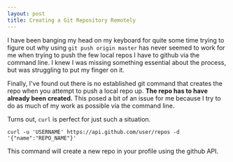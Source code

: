```yaml
---
layout: post
title: Creating a Git Repository Remotely
---
```


I have been banging my head on my keyboard for quite some time trying to figure out why using `git push origin master` has never seemed to work for me when trying to push the few local repos I have to github via the command line. I knew I was missing something essential about the process, but was struggling to put my finger on it.

Finally, I've found out there is no established git command that creates the repo when you attempt to push a local repo up. **The repo has to have already been created.** This posed a bit of an issue for me because I try to do as much of my work as possible via the command line.

Turns out, `curl` is perfect for just such a situation.

`curl -u 'USERNAME' https://api.github.com/user/repos -d '{"name":"REPO_NAME"}'`

This command will create a new repo in your profile using the github API.